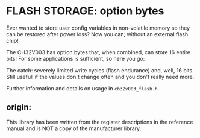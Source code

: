 # FLASH STORAGE: option bytes
Ever wanted to store user config variables in non-volatile memory so they can be restored after power loss?
Now you can; without an external flash chip!

The CH32V003 has option bytes that, when combined, can store 16 entire bits!
For some applications is sufficient, so here you go:

The catch: severely limited write cycles (flash endurance) and, well, 16 bits.
Still usefull if the values don't change often and you don't really need more.

Further information and details on usage in `ch32v003_flash.h`.

## origin:
This library has been written from the register descriptions in the reference manual and is NOT a copy of the manufacturer library.
